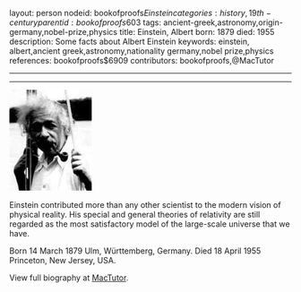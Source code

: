 layout: person
nodeid: bookofproofs$Einstein
categories: history,19th-century
parentid: bookofproofs$603
tags: ancient-greek,astronomy,origin-germany,nobel-prize,physics
title: Einstein, Albert
born: 1879
died: 1955
description: Some facts about Albert Einstein
keywords: einstein, albert,ancient greek,astronomy,nationality germany,nobel prize,physics
references: bookofproofs$6909
contributors: bookofproofs,@MacTutor

---


---

![Einstein.jpg](https://github.com/bookofproofs/bookofproofs.github.io/blob/main/_sources/_assets/images/portraits/Einstein.jpg?raw=true)

Einstein contributed more than any other scientist to the modern vision of physical reality. His special and general theories of relativity are still regarded as the most satisfactory model of the large-scale universe that we have.

Born 14 March 1879 Ulm, Württemberg, Germany. Died 18 April 1955 Princeton, New Jersey, USA.


View full biography at [MacTutor](https://mathshistory.st-andrews.ac.uk/Biographies/Einstein/).